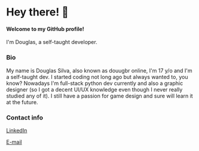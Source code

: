 # Hey there! 👋
#### Welcome to my GitHub profile!

I'm Douglas, a self-taught developer.

### Bio

My name is Douglas Silva, also known as douugbr online, I'm 17 y/o and I'm a self-taught dev. I started coding not long ago but always wanted to, you know? Nowadays I'm full-stack python dev currently and also a graphic designer (so I got a decent UI/UX knowledge even though I never really studied any of it). I still have a passion for game design and sure will learn it at the future.

### Contact info

[LinkedIn](https://www.linkedin.com/in/douugbr/ "LinkedIn")

[E-mail](mailto:douugbr@gmail.com "Me mande um e-mail!")

<!--
**douugbr/douugbr** is a ✨ _special_ ✨ repository because its `README.md` (this file) appears on your GitHub profile.

Here are some ideas to get you started:

- 🔭 I’m currently working on ...
- 🌱 I’m currently learning ...
- 👯 I’m looking to collaborate on ...
- 🤔 I’m looking for help with ...
- 💬 Ask me about ...
- 📫 How to reach me: ...
- 😄 Pronouns: ...
- ⚡ Fun fact: ...
-->
